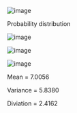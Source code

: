 
![image](https://github.com/user-attachments/assets/d0582442-7581-4f11-8dbf-5169b20d2fc0)

Probability distribution

![image](https://github.com/user-attachments/assets/8b07707c-c459-4283-9f28-ee0cfaeacd81)

![image](https://github.com/user-attachments/assets/42ed6fc1-b4ba-4364-971e-977b08c55180)
			
![image](https://github.com/user-attachments/assets/51b5b649-0d0d-41e9-8dd8-2e94ccee6ada)


Mean = 7.0056

Variance = 5.8380

Diviation = 2.4162
